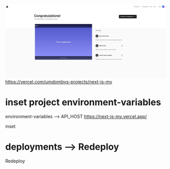 
![img.png](img.png)
https://vercel.com/umdombys-projects/next-js-my

# inset project environment-variables
environment-variables  --> API_HOST   https://next-js-my.vercel.app/

inset
# deployments --> Redeploy
Redeploy